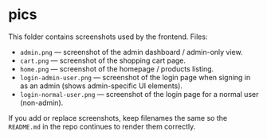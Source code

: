 # pics

This folder contains screenshots used by the frontend. Files:

- `admin.png` — screenshot of the admin dashboard / admin-only view.
- `cart.png` — screenshot of the shopping cart page.
- `home.png` — screenshot of the homepage / products listing.
- `login-admin-user.png` — screenshot of the login page when signing in as an admin (shows admin-specific UI elements).
- `login-normal-user.png` — screenshot of the login page for a normal user (non-admin).

If you add or replace screenshots, keep filenames the same so the `README.md` in the repo continues to render them correctly.
